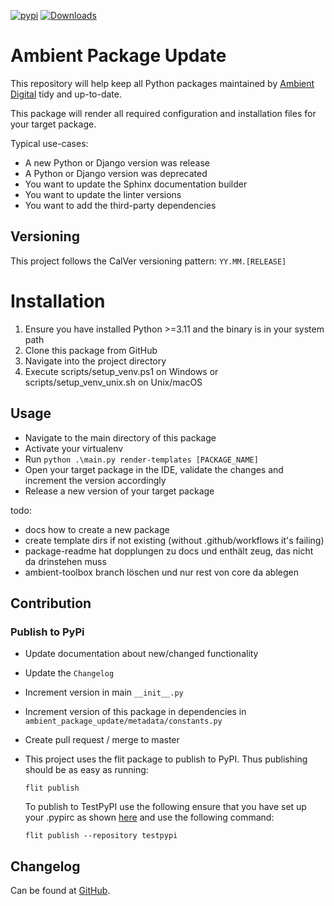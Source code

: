 [![pypi](https://img.shields.io/pypi/v/ambient-package-update.svg)](https://pypi.python.org/pypi/ambient-package-update/)
[![Downloads](https://pepy.tech/badge/ambient-package-update)](https://pepy.tech/project/ambient-package-update)

# Ambient Package Update

This repository will help keep all Python packages maintained by 
[Ambient Digital](https://ambient.digital) tidy and up-to-date.

This package will render all required configuration and installation files for your target package.

Typical use-cases:
* A new Python or Django version was release
* A Python or Django version was deprecated
* You want to update the Sphinx documentation builder
* You want to update the linter versions
* You want to add the third-party dependencies

## Versioning

This project follows the CalVer versioning pattern: `YY.MM.[RELEASE]`

# Installation

1. Ensure you have installed Python >=3.11 and the binary is in your system path
2. Clone this package from GitHub
3. Navigate into the project directory
4. Execute scripts/setup_venv.ps1 on Windows or scripts/setup_venv_unix.sh on Unix/macOS

## Usage

* Navigate to the main directory of this package
* Activate your virtualenv
* Run `python .\main.py render-templates [PACKAGE_NAME]`
* Open your target package in the IDE, validate the changes and increment the version accordingly
* Release a new version of your target package

todo:
- docs how to create a new package
- create template dirs if not existing (without .github/workflows it's failing)
- package-readme hat dopplungen zu docs und enthält zeug, das nicht da drinstehen muss
- ambient-toolbox branch löschen und nur rest von core da ablegen

## Contribution

### Publish to PyPi

- Update documentation about new/changed functionality

- Update the `Changelog`

- Increment version in main `__init__.py`

- Increment version of this package in dependencies in `ambient_package_update/metadata/constants.py`

- Create pull request / merge to master

- This project uses the flit package to publish to PyPI. Thus publishing should be as easy as running:
  ```
  flit publish
  ```

  To publish to TestPyPI use the following ensure that you have set up your .pypirc as
  shown [here](https://flit.readthedocs.io/en/latest/upload.html#using-pypirc) and use the following command:

  ```
  flit publish --repository testpypi
  ```

## Changelog

Can be found at [GitHub](https://github.com/ambient-innovation/ambient-package-update/blob/master/CHANGES.md).